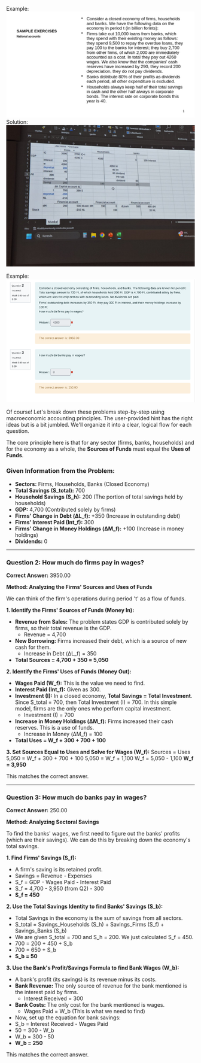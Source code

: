 Example:
![](assets/2025-06-12-20-28-12.png)
Solution:
![](assets/2025-06-12-20-28-22.png)

Example:
![](assets/2025-06-12-20-28-40.png)

Of course! Let's break down these problems step-by-step using macroeconomic accounting principles. The user-provided hint has the right ideas but is a bit jumbled. We'll organize it into a clear, logical flow for each question.

The core principle here is that for any sector (firms, banks, households) and for the economy as a whole, the **Sources of Funds** must equal the **Uses of Funds**.

### Given Information from the Problem:

*   **Sectors:** Firms, Households, Banks (Closed Economy)
*   **Total Savings (S_total):** 700
*   **Household Savings (S_h):** 200 (The portion of total savings held by households)
*   **GDP:** 4,700 (Contributed solely by firms)
*   **Firms' Change in Debt (ΔL_f):** +350 (Increase in outstanding debt)
*   **Firms' Interest Paid (Int_f):** 300
*   **Firms' Change in Money Holdings (ΔM_f):** +100 (Increase in money holdings)
*   **Dividends:** 0

---

### Question 2: How much do firms pay in wages?

**Correct Answer:** 3950.00

**Method: Analyzing the Firms' Sources and Uses of Funds**

We can think of the firm's operations during period 't' as a flow of funds.

**1. Identify the Firms' Sources of Funds (Money In):**
*   **Revenue from Sales:** The problem states GDP is contributed solely by firms, so their total revenue is the GDP.
    *   Revenue = 4,700
*   **New Borrowing:** Firms increased their debt, which is a source of new cash for them.
    *   Increase in Debt (ΔL_f) = 350
*   **Total Sources = 4,700 + 350 = 5,050**

**2. Identify the Firms' Uses of Funds (Money Out):**
*   **Wages Paid (W_f):** This is the value we need to find.
*   **Interest Paid (Int_f):** Given as 300.
*   **Investment (I):** In a closed economy, **Total Savings = Total Investment**. Since S_total = 700, then Total Investment (I) = 700. In this simple model, firms are the only ones who perform capital investment.
    *   Investment (I) = 700
*   **Increase in Money Holdings (ΔM_f):** Firms increased their cash reserves. This is a use of funds.
    *   Increase in Money (ΔM_f) = 100
*   **Total Uses = W_f + 300 + 700 + 100**

**3. Set Sources Equal to Uses and Solve for Wages (W_f):**
Sources = Uses
5,050 = W_f + 300 + 700 + 100
5,050 = W_f + 1,100
W_f = 5,050 - 1,100
**W_f = 3,950**

This matches the correct answer.

***

### Question 3: How much do banks pay in wages?

**Correct Answer:** 250.00

**Method: Analyzing Sectoral Savings**

To find the banks' wages, we first need to figure out the banks' profits (which are their savings). We can do this by breaking down the economy's total savings.

**1. Find Firms' Savings (S_f):**
*   A firm's saving is its retained profit.
*   Savings = Revenue - Expenses
*   S_f = GDP - Wages Paid - Interest Paid
*   S_f = 4,700 - 3,950 (from Q2) - 300
*   **S_f = 450**

**2. Use the Total Savings Identity to find Banks' Savings (S_b):**
*   Total Savings in the economy is the sum of savings from all sectors.
*   S_total = Savings_Households (S_h) + Savings_Firms (S_f) + Savings_Banks (S_b)
*   We are given S_total = 700 and S_h = 200. We just calculated S_f = 450.
*   700 = 200 + 450 + S_b
*   700 = 650 + S_b
*   **S_b = 50**

**3. Use the Bank's Profit/Savings Formula to find Bank Wages (W_b):**
*   A bank's profit (its savings) is its revenue minus its costs.
*   **Bank Revenue:** The only source of revenue for the bank mentioned is the interest paid by firms.
    *   Interest Received = 300
*   **Bank Costs:** The only cost for the bank mentioned is wages.
    *   Wages Paid = W_b (This is what we need to find)
*   Now, set up the equation for bank savings:
*   S_b = Interest Received - Wages Paid
*   50 = 300 - W_b
*   W_b = 300 - 50
*   **W_b = 250**

This matches the correct answer.
